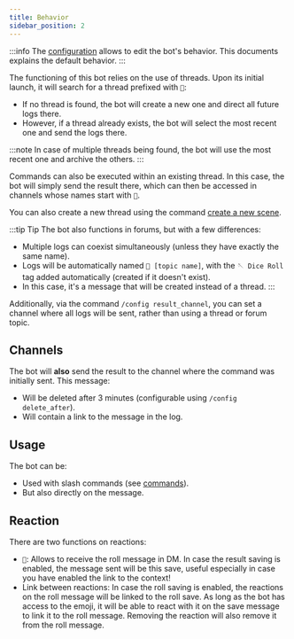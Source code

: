 ```yaml
---
title: Behavior
sidebar_position: 2
---
```


:::info
The [configuration](../admin/config/index.md) allows to edit the bot's behavior. This documents explains the default behavior.
:::

The functioning of this bot relies on the use of threads. Upon its initial launch, it will search for a thread prefixed with `🎲`:

- If no thread is found, the bot will create a new one and direct all future logs there.
- However, if a thread already exists, the bot will select the most recent one and send the logs there.

:::note
In case of multiple threads being found, the bot will use the most recent one and archive the others.
:::


Commands can also be executed within an existing thread. In this case, the bot will simply send the result there, which can then be accessed in channels whose names start with `🎲`.

You can also create a new thread using the command [create a new scene](../Usage/roll.md#creating-a-new-scene).

:::tip Tip
The bot also functions in forums, but with a few differences:
- Multiple logs can coexist simultaneously (unless they have exactly the same name).
- Logs will be automatically named `🎲 [topic name]`, with the `🪡 Dice Roll` tag added automatically (created if it doesn't exist).
- In this case, it's a message that will be created instead of a thread.
:::

Additionally, via the command `/config result_channel`, you can set a channel where all logs will be sent, rather than using a thread or forum topic.

## Channels

The bot will **also** send the result to the channel where the command was initially sent. This message:

- Will be deleted after 3 minutes (configurable using `/config delete_after`).
- Will contain a link to the message in the log.

## Usage

The bot can be:

- Used with slash commands (see [commands](../Usage/roll.md#dice-rolling)).
- But also directly on the message.

## Reaction

There are two functions on reactions:
- `📩`: Allows to receive the roll message in DM. In case the result saving is enabled, the message sent will be this save, useful especially in case you have enabled the link to the context!
- Link between reactions: In case the roll saving is enabled, the reactions on the roll message will be linked to the roll save. As long as the bot has access to the emoji, it will be able to react with it on the save message to link it to the roll message. Removing the reaction will also remove it from the roll message.
